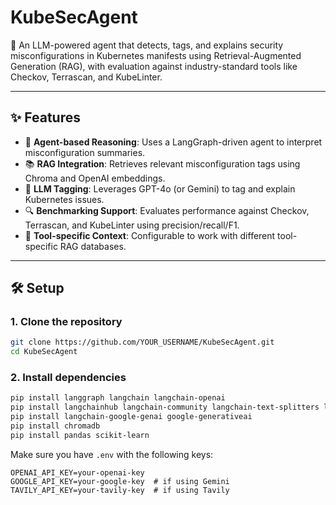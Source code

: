 # KubeSecAgent

🔐 An LLM-powered agent that detects, tags, and explains security misconfigurations in Kubernetes manifests using Retrieval-Augmented Generation (RAG), with evaluation against industry-standard tools like Checkov, Terrascan, and KubeLinter.

---

## ✨ Features

- 🤖 **Agent-based Reasoning**: Uses a LangGraph-driven agent to interpret misconfiguration summaries.
- 📚 **RAG Integration**: Retrieves relevant misconfiguration tags using Chroma and OpenAI embeddings.
- 🧠 **LLM Tagging**: Leverages GPT-4o (or Gemini) to tag and explain Kubernetes issues.
- 🔍 **Benchmarking Support**: Evaluates performance against Checkov, Terrascan, and KubeLinter using precision/recall/F1.
- 📁 **Tool-specific Context**: Configurable to work with different tool-specific RAG databases.

---

## 🛠️ Setup

### 1. Clone the repository

```bash
git clone https://github.com/YOUR_USERNAME/KubeSecAgent.git
cd KubeSecAgent
```

### 2. Install dependencies

```bash
pip install langgraph langchain langchain-openai
pip install langchainhub langchain-community langchain-text-splitters langchain-core langchain-cli openai transformers accelerate bitsandbytes tiktoken chromadb faiss-cpu
pip install langchain-google-genai google-generativeai
pip install chromadb
pip install pandas scikit-learn
```

Make sure you have `.env` with the following keys:

```env
OPENAI_API_KEY=your-openai-key
GOOGLE_API_KEY=your-google-key  # if using Gemini
TAVILY_API_KEY=your-tavily-key  # if using Tavily
```